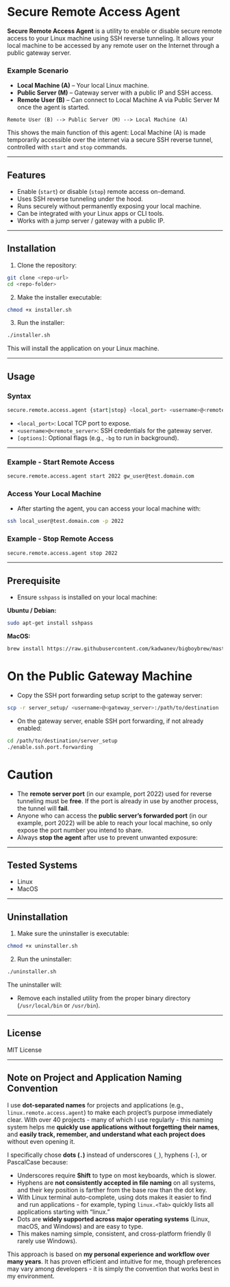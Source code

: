 # Secure Remote Access Agent

**Secure Remote Access Agent** is a utility to enable or disable secure remote access to your Linux machine using SSH reverse tunneling. It allows your local machine to be accessed by any remote user on the Internet through a public gateway server.

### Example Scenario

* **Local Machine (A)** – Your local Linux machine.
* **Public Server (M)** – Gateway server with a public IP and SSH access.
* **Remote User   (B)** – Can connect to Local Machine A via Public Server M once the agent is started.

```
Remote User (B) --> Public Server (M) --> Local Machine (A)
```

This shows the main function of this agent: Local Machine (A) is made temporarily accessible over the internet via a secure SSH reverse tunnel, controlled with `start` and `stop` commands.

---

## Features

* Enable (`start`) or disable (`stop`) remote access on-demand.
* Uses SSH reverse tunneling under the hood.
* Runs securely without permanently exposing your local machine.
* Can be integrated with your Linux apps or CLI tools.
* Works with a jump server / gateway with a public IP.

---

## Installation

1. Clone the repository:

```bash
git clone <repo-url>
cd <repo-folder>
```

2. Make the installer executable:

```bash
chmod +x installer.sh
```

3. Run the installer:

```bash
./installer.sh
```

This will install the application on your Linux machine.

---

## Usage

### Syntax

```bash
secure.remote.access.agent {start|stop} <local_port> <username>@<remote_server> [options]
```

* `<local_port>`: Local TCP port to expose.
* `<username>@<remote_server>`: SSH credentials for the gateway server.
* `[options]`: Optional flags (e.g., `-bg` to run in background).

---

### Example - Start Remote Access

```bash
secure.remote.access.agent start 2022 gw_user@test.domain.com
```

### Access Your Local Machine

* After starting the agent, you can access your local machine with:

```bash
ssh local_user@test.domain.com -p 2022
```

### Example - Stop Remote Access

```bash
secure.remote.access.agent stop 2022 
```

---

## Prerequisite 

* Ensure `sshpass` is installed on your local machine:

**Ubuntu / Debian:**

```bash
sudo apt-get install sshpass
```

**MacOS:**

```bash
brew install https://raw.githubusercontent.com/kadwanev/bigboybrew/master/Library/Formula/sshpass.rb
```

# On the Public Gateway Machine

* Copy the SSH port forwarding setup script to the gateway server:

```bash
scp -r server_setup/ <username>@<gateway_server>:/path/to/destination
```

* On the gateway server, enable SSH port forwarding, if not already enabled:

```bash
cd /path/to/destination/server_setup
./enable.ssh.port.forwarding
```

# Caution 

* The **remote server port** (in our example, port 2022) used for reverse tunneling must be **free**. If the port is already in use by another process, the tunnel will **fail**.
* Anyone who can access the **public server’s forwarded port** (in our example, port 2022) will be able to reach your local machine, so only expose the port number you intend to share.
* Always **stop the agent** after use to prevent unwanted exposure:

---

## Tested Systems

* Linux
* MacOS

---

## Uninstallation

1. Make sure the uninstaller is executable:

```bash
chmod +x uninstaller.sh
```

2. Run the uninstaller:

```bash
./uninstaller.sh
```

The uninstaller will:

* Remove each installed utility from the proper binary directory (`/usr/local/bin` or `/usr/bin`).

---

## License

MIT License

---

## Note on Project and Application Naming Convention

I use **dot-separated names** for projects and applications (e.g., `linux.remote.access.agent`) to make each project’s purpose immediately clear. With over 40 projects - many of which I use regularly - this naming system helps me **quickly use applications without forgetting their names**, and **easily track, remember, and understand what each project does** without even opening it.

I specifically chose **dots (`.`)** instead of underscores (`_`), hyphens (`-`), or PascalCase because:

* Underscores require **Shift** to type on most keyboards, which is slower.
* Hyphens are **not consistently accepted in file naming** on all systems, and their key position is farther from the base row than the dot key.
* With Linux terminal auto-complete, using dots makes it easier to find and run applications - for example, typing `linux.<Tab>` quickly lists all applications starting with “linux.”
* Dots are **widely supported across major operating systems** (Linux, macOS, and Windows) and are easy to type.
* This makes naming simple, consistent, and cross-platform friendly (I rarely use Windows).

This approach is based on **my personal experience and workflow over many years**. It has proven efficient and intuitive for me, though preferences may vary among developers - it is simply the convention that works best in my environment.
